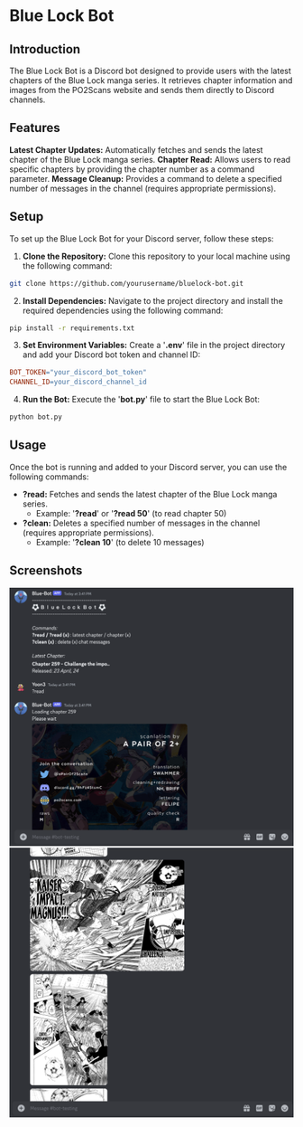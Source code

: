 # Blue Lock Bot
## Introduction
The Blue Lock Bot is a Discord bot designed to provide users with the latest chapters of the Blue Lock manga series. It retrieves chapter information and images from the PO2Scans website and sends them directly to Discord channels.

## Features
**Latest Chapter Updates:** Automatically fetches and sends the latest chapter of the Blue Lock manga series.
**Chapter Read:** Allows users to read specific chapters by providing the chapter number as a command parameter.
**Message Cleanup:** Provides a command to delete a specified number of messages in the channel (requires appropriate permissions).

## Setup
To set up the Blue Lock Bot for your Discord server, follow these steps:

1. **Clone the Repository:** Clone this repository to your local machine using the following command:
```bash
git clone https://github.com/yourusername/bluelock-bot.git
```
2. **Install Dependencies:** Navigate to the project directory and install the required dependencies using the following command:
```bash
pip install -r requirements.txt
```
3. **Set Environment Variables:** Create a '**.env**' file in the project directory and add your Discord bot token and channel ID:
```makefile
BOT_TOKEN="your_discord_bot_token"
CHANNEL_ID=your_discord_channel_id
```
4. **Run the Bot:** Execute the '**bot.py**' file to start the Blue Lock Bot:
```bash 
python bot.py
```

## Usage
Once the bot is running and added to your Discord server, you can use the following commands:

- **?read:** Fetches and sends the latest chapter of the Blue Lock manga series.
    - Example: '**?read**' or '**?read 50**' (to read chapter 50)
- **?clean:** Deletes a specified number of messages in the channel (requires appropriate permissions).
    - Example: '**?clean 10**' (to delete 10 messages)

## Screenshots
![Welcome Message](./Screenshots/Bot-Screenshot1.png)
![Pages](./Screenshots/Bot-Screenshot2.png)